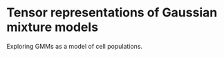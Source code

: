 # Tensor representations of Gaussian mixture models

Exploring GMMs as a model of cell populations.
